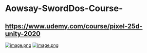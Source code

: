 # Aowsay-SwordDos-Course-
## https://www.udemy.com/course/pixel-25d-unity-2020
[![image.png](https://i.postimg.cc/sX6KRYNb/image.png)](https://postimg.cc/47cp69Z1)
[![image.png](https://i.postimg.cc/t435gQc3/image.png)](https://postimg.cc/VJNM7Tmv)
